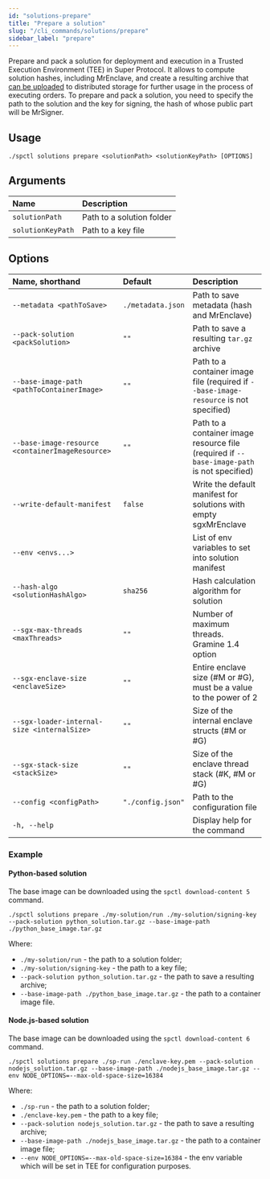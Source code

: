 ```yaml
---
id: "solutions-prepare"
title: "Prepare a solution"
slug: "/cli_commands/solutions/prepare"
sidebar_label: "prepare"
---
```


Prepare and pack a solution for deployment and execution in a Trusted Execution Environment (TEE) in Super Protocol. It allows to compute solution hashes, including MrEnclave, and create a resulting archive that [can be uploaded](/developers/cli_commands/files/upload) to distributed storage for further usage in the process of executing orders. To prepare and pack a solution, you need to specify the path to the solution and the key for signing, the hash of whose public part will be MrSigner.

## Usage

```
./spctl solutions prepare <solutionPath> <solutionKeyPath> [OPTIONS]
```

## Arguments

|**Name**|**Description**|
| :-|:-|
|`solutionPath`|Path to a solution folder|
|`solutionKeyPath`|Path to a key file|

## Options

|**Name, shorthand**|**Default**| **Description**                                                                            |
| :-|:-|:-------------------------------------------------------------------------------------------|
|`--metadata <pathToSave>`|`./metadata.json`| Path to save metadata (hash and MrEnclave)                                                 |
|`--pack-solution <packSolution>`|`""`| Path to save a resulting `tar.gz` archive                                                    |
|`--base-image-path <pathToContainerImage>`|`""`| Path to a container image file (required if `--base-image-resource` is not specified)      |
|`--base-image-resource <containerImageResource>`|`""`| Path to a container image resource file (required if `--base-image-path` is not specified) |
|`--write-default-manifest`|`false`| Write the default manifest for solutions with empty sgxMrEnclave                           |
|`--env <envs...>`|| List of env variables to set into solution manifest                                        |
|`--hash-algo <solutionHashAlgo>`| `sha256`| Hash calculation algorithm for solution                                                    |
|`--sgx-max-threads <maxThreads>`|`""`| Number of maximum threads. Gramine 1.4 option                                              |
|`--sgx-enclave-size <enclaveSize>`|`""`| Entire enclave size (#M or #G), must be a value to the power of 2                          |
|`--sgx-loader-internal-size <internalSize>`|`""`| Size of the internal enclave structs (#M or #G)                                            |
|`--sgx-stack-size <stackSize>`|`""`| Size of the enclave thread stack (#K, #M or #G)                                            |
|`--config <configPath>`|`"./config.json"`| Path to the configuration file                                                             |
|`-h, --help`|| Display help for the command                                                               |

### Example

#### Python-based solution

The base image can be downloaded using the `spctl download-content 5` command.

```
./spctl solutions prepare ./my-solution/run ./my-solution/signing-key --pack-solution python_solution.tar.gz --base-image-path ./python_base_image.tar.gz 
```
Where:
* `./my-solution/run` - the path to a solution folder;
* `./my-solution/signing-key` - the path to a key file;
* `--pack-solution python_solution.tar.gz` - the path to save a resulting archive;
* `--base-image-path ./python_base_image.tar.gz` - the path to a container image file.

#### Node.js-based solution
The base image can be downloaded using the `spctl download-content 6` command.
```
./spctl solutions prepare ./sp-run ./enclave-key.pem --pack-solution nodejs_solution.tar.gz --base-image-path ./nodejs_base_image.tar.gz --env NODE_OPTIONS=--max-old-space-size=16384
```

Where:
* `./sp-run` - the path to a solution folder;
* `./enclave-key.pem` - the path to a key file;
* `--pack-solution nodejs_solution.tar.gz` - the path to save a resulting archive;
* `--base-image-path ./nodejs_base_image.tar.gz` - the path to a container image file;
* `--env NODE_OPTIONS=--max-old-space-size=16384` - the env variable which will be set in TEE for configuration purposes.